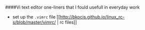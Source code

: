 ####Vi text editor one-liners that I fould usefull in everyday work 

- set up the `.vimrc` file  [[http://bkocis.github.io/linux_rc-s/blob/master/vimrc/ | rc files]]
